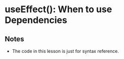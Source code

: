 # useEffect(): When to use Dependencies

## Notes
- The code in this lesson is just for syntax reference.